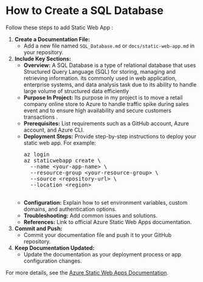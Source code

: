 
    
    
</head>
<body>
    <h1>How to Create a SQL Database </h1>
    <p>
        Follow these steps to add Static Web App :
    </p>
    <ol>
        <li>
            <strong>Create a Documentation File:</strong>
            <ul>
                <li>Add a new file named <code>SQL_Database.md</code> or <code>docs/static-web-app.md</code> in your repository.</li>
            </ul>
        </li>
        <li>
            <strong>Include Key Sections:</strong>
            <ul>
                <li><strong>Overview:</strong>  A SQL Database is a type of relational database that uses Structured Query Language (SQL) for storing, managing and retrieving information. its commonly used in web application, enterprise systems, and data analysis task due to its ability to handle large volume of structured data efficiently 
             </li>
            <li><strong>Purpose In Project:</strong> Its purpose in my project is to move a retail company online store to Azure to handle traffic spike during sales event and to ensure high availability and secure customers transactions .</li>
                <li><strong>Prerequisites:</strong> List requirements such as a GitHub account, Azure account, and Azure CLI.</li>
                <li><strong>Deployment Steps:</strong> Provide step-by-step instructions to deploy your static web app. For example:
                    <pre>
az login
az staticwebapp create \
  --name &lt;your-app-name&gt; \
  --resource-group &lt;your-resource-group&gt; \
  --source &lt;repository-url&gt; \
  --location &lt;region&gt;
                    </pre>
                </li>
                <li><strong>Configuration:</strong> Explain how to set environment variables, custom domains, and authentication options.</li>
                <li><strong>Troubleshooting:</strong> Add common issues and solutions.</li>
                <li><strong>References:</strong> Link to official Azure Static Web Apps documentation.</li>
            </ul>
        </li>
        <li>
            <strong>Commit and Push:</strong>
            <ul>
                <li>Commit your documentation file and push it to your GitHub repository.</li>
            </ul>
        </li>
        <li>
            <strong>Keep Documentation Updated:</strong>
            <ul>
                <li>Update the documentation as your deployment process or app configuration changes.</li>
            </ul>
        </li>
    </ol>
    <p>
        For more details, see the <a href="https://learn.microsoft.com/en-us/azure/static-web-apps/">Azure Static Web Apps Documentation</a>.
    </p>
</body>
</html>

